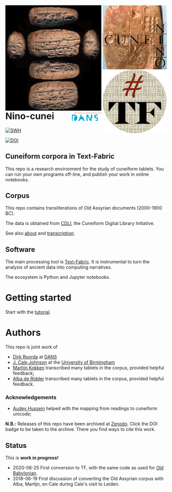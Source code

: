<div>
<img src="docs/images/logo.png" align="left" width="300"/>
<img src="docs/images/ninologo.png" align="right" width="200"/>
<img src="docs/images/tf.png" align="right" width="200"/>
<img src="docs/images/dans.png" align="right" width="100"/>
</div>

Nino-cunei
==========

[![SWH](https://archive.softwareheritage.org/badge/origin/https://github.com/Nino-cunei/oldassyrian/)](https://archive.softwareheritage.org/browse/origin/?origin_url=https://github.com/Nino-cunei/oldassyrian)

[![DOI](https://zenodo.org/badge/DOI/10.5281/zenodo.3909515.svg)](https://doi.org/10.5281/zenodo.3909515)

Cuneiform corpora in Text-Fabric
--------------------------------------

This repo is a research environment for the study of cuneiform tablets. You can
run your own programs off-line, and publish your work in online notebooks.

Corpus
------

This repo contains transliterations of Old Assyrian documents (2000-1900 BC).

The data is obtained from [CDLI](https://cdli.ucla.edu), the Cuneiform Digital
Library Initiative.

See also
[about](docs/about.md)
and
[transcription](https://github.com/Nino-cunei/tfFromAtf/blob/master/docs/transcription.md).

Software
--------

The main processing tool is [Text-Fabric](https://github.com/annotation/text-fabric/).
It is instrumental to
turn the analysis of ancient data into computing narratives.

The ecosystem is Python and Jupyter notebooks.

Getting started
===============

Start with the
[tutorial](https://nbviewer.jupyter.org/github/annotation/tutorials/blob/master/oldassyrian/start.ipynb).

Authors
=======

This repo is joint work of

*   [Dirk Roorda](https://www.linkedin.com/in/dirkroorda/) at
    [DANS](https://www.dans.knaw.nl)
*   [J. Cale Johnson](https://www.birmingham.ac.uk/staff/profiles/caha/johnson-cale.aspx)
    at the
    [University of Birmingham](https://www.birmingham.ac.uk/schools/historycultures/departments/caha/index.aspx)
*   [Martijn Kokken](https://openaccess.leidenuniv.nl/handle/1887/45073)
    transcribed many tablets in the corpus, provided helpful feedback;
*   [Alba de Ridder](https://openaccess.leidenuniv.nl/handle/1887/68350)
    transcribed many tablets in the corpus, provided helpful feedback.

### Acknowledgements

* [Audey Hussein](https://www.linkedin.com/in/audayhussein/?originalSubdomain=ca)
  helped with the mapping from readings to cuneiform unicode;

**N.B.:** Releases of this repo have been archived at [Zenodo](https://zenodo.org).
Click the DOI badge to be taken to the archive. There you find ways to cite this work.

Status
------

This is **work in progress!**

*   2020-06-25 First conversion to TF, with the same code as used for
    [Old Babylonian](https://github.com/Nino-cunei/oldbabylonian).
*   2018-06-19 First discussion of converting the Old Assyrian corpus
    with Alba, Martijn, en Cale during Cale's visit to Leiden.
